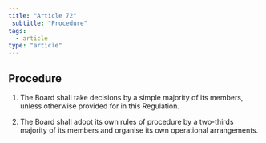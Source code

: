 ```yaml
---
title: "Article 72"
 subtitle: "Procedure"
tags:
  - article
type: "article"
---
```

## Procedure

1. The Board shall take decisions by a simple majority of its members, unless otherwise provided for in this Regulation.

2. The Board shall adopt its own rules of procedure by a two-thirds majority of its members and organise its own operational arrangements.
